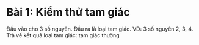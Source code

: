 

# Bài 1: Kiểm thử tam giác

Đầu vào cho 3 số nguyên. Đầu ra là loại tam giác.
VD: 3 số nguyên 2, 3, 4. Trả về kết quả loại tam giác: tam giác thường

